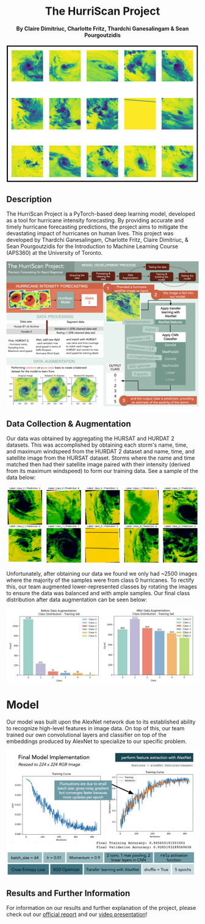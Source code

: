 <h1 align="center"> The HurriScan Project </h1>
<h4 align="center"> By Claire Dimitriuc, Charlotte Fritz, Thardchi Ganesalingam & Sean Pourgoutzidis </h4>
<div align="center">
  <!--![Image](Images/Hursat_Visualizer.png)-->
  <img src="https://github.com/macaroonforu/HurriScan/blob/main/Images/Hursat_Visualizer.png?pngraw=true">
  <!--![alt text](https://github.com/macaroonforu/HurriScan/blob/main/Images/Hursat_Visualizer.png?raw=true)-->
</div>

## Description

The HurriScan Project is a PyTorch-based deep learning model, developed as a tool for hurricane intensity forecasting. By providing accurate and timely hurricane forecasting predictions, the project aims to mitigate the devastating impact of hurricanes on human lives. This project was developed by Thardchi Ganesalingam, Charlotte Fritz, Claire Dimitriuc, & Sean Pourgoutzidis for the Introduction to Machine Learning Course (APS360) at the University of Toronto.

<div align="center">
  <!--![Image](Images/final_report_illustration.png)-->
  <img src="https://github.com/macaroonforu/HurriScan/blob/main/Images/final_report_illustration.png?pngraw=true">
</div>

## Data Collection & Augmentation

Our data was obtained by aggregating the HURSAT and HURDAT 2 datasets. This was accomplished by obtaining each storm's name, time, and maximum windspeed from the HURDAT 2 dataset and name, time, and satellite image from the HURSAT dataset. Storms where the name and time matched then had their satellite image paired with their intensity (derived from its maximum windspeed) to form our training data. See a sample of the data below:

<div align="center">
  <!--![Image](Images/Qualitative_Results.png)-->
  <img src="https://github.com/macaroonforu/HurriScan/blob/main/Images/Qualitative_Results.png?pngraw=true">
</div>

Unfortunately, after obtaining our data we found we only had ~2500 images where the majority of the samples were from class 0 hurricanes. To rectify this, our team augmented lower-represented classes by rotating the images to ensure the data was balanced and with ample samples. Our final class distribution after data augmentation can be seen below:

<div align="center">
  <!--![Image](Images/data-class-distribution.png)-->
  <img src="https://github.com/macaroonforu/HurriScan/blob/main/Images/data-class-distribution.png?pngraw=true">
</div>

# Model

Our model was built upon the AlexNet network due to its established ability to recognize high-level features in image data. On top of this, our team trained our own convolutional layers and classifier on top of the embeddings produced by AlexNet to specialize to our specific problem. 

<div align="center">
  <!--![Image](Images/final_model.png)-->
  <img src="https://github.com/macaroonforu/HurriScan/blob/main/Images/final_model.png?pngraw=true">
</div> 

## Results and Further Information

For information on our results and further explanation of the project, please check out our [official report](https://drive.google.com/file/d/1k8KF6Ui9yT2awSPM993zoFm_6jhEKOsA/view?usp=sharing) and our [video presentation](https://drive.google.com/file/d/19rEmTvcj-dvJqhJ7uodOpZdjCWpxrR81/view?usp=drive_link)!
